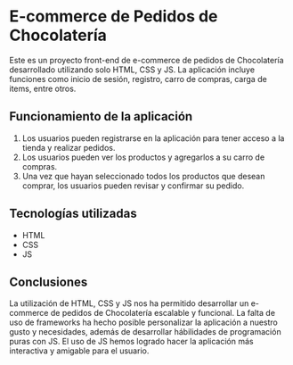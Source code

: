 # E-commerce de Pedidos de Chocolatería

Este es un proyecto front-end de e-commerce de pedidos de Chocolatería desarrollado utilizando solo HTML, CSS y JS. La aplicación incluye funciones como inicio de sesión, registro, carro de compras, carga de items, entre otros.

## Funcionamiento de la aplicación

1. Los usuarios pueden registrarse en la aplicación para tener acceso a la tienda y realizar pedidos.
2. Los usuarios pueden ver los productos y agregarlos a su carro de compras.
3. Una vez que hayan seleccionado todos los productos que desean comprar, los usuarios pueden revisar y confirmar su pedido.

## Tecnologías utilizadas

- HTML
- CSS
- JS

## Conclusiones

La utilización de HTML, CSS y JS nos ha permitido desarrollar un e-commerce de pedidos de Chocolatería escalable y funcional. 
La falta de uso de frameworks ha hecho posible personalizar la aplicación a nuestro gusto y necesidades, además de desarrollar hábilidades de programación puras con JS. 
El uso de JS hemos logrado hacer la aplicación más interactiva y amigable para el usuario.

